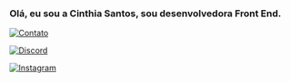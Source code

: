 ### Olá, eu sou a Cinthia Santos, sou desenvolvedora Front End.

[![Contato](https://img.shields.io/badge/WhatsApp-25D366?style=for-the-badge&logo=whatsapp&logoColor=white)](
https://wa.me/+555511932788267?text=Ol%C3%A1,%20me%20chamo%20Cinthia,%20sou%20desenvolvedora%20Front%20End,%20posso%20te%20ajudar%20em%20algo?)

[![Discord](https://img.shields.io/badge/Discord-7289DA?style=for-the-badge&logo=discord&logoColor=white)](https://discord.gg/vrWSBxa9wu)

[![Instagram](https://img.shields.io/badge/Instagram-E4405F?style=for-the-badge&logo=instagram&logoColor=white)](https://www.instagram.com/c.inthi_a/)
